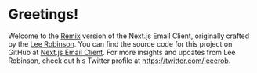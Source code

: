 # Greetings!

Welcome to the [Remix](https://remix.run) version of the Next.js Email Client, originally crafted by the [Lee Robinson](https://twitter.com/leeerob). You can find the source code for this project on GitHub at [Next.js Email Client](https://github.com/leerob/nextjs-postgres-email-client). For more insights and updates from Lee Robinson, check out his Twitter profile at https://twitter.com/leeerob.

